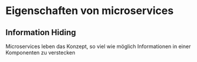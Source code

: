 # Eigenschaften von microservices 

## Information Hiding  

Microservices leben das Konzept, so viel wie möglich Informationen
in einer Komponenten zu verstecken 

